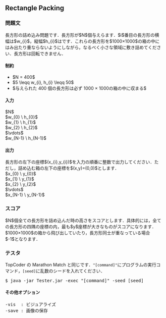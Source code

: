 <h2>Rectangle Packing</h2>

<h3>問題文</h3>
長方形の詰め込み問題です．長方形が$N$個与えらます．$i$番目の長方形の横幅は$w_{i}$，縦幅$h_{i}$はです．これらの長方形を$1000×1000$の箱の中にはみ出たり重ならないようにしながら，なるべく小さな領域に敷き詰めてください．長方形は回転できません．

<h4>制約</h4>
<ul>
<li>$N = 400$</li>
<li>$5 \leqq w_{i}, h_{i} \leqq 50$</li>
<li>$与えられた 400 個の長方形は必ず 1000 × 1000の箱の中に収まる$</li>
</ul>

<h4>入力</h4>
<div class = "iodata">
$N$<br>
$w_{0} \ h_{0}$<br>
$w_{1} \ h_{1}$<br>
$w_{2} \ h_{2}$<br>
$\vdots$<br>
$w_{N-1} \ h_{N-1}$<br>
</div>

<h4>出力</h4>
長方形の左下の座標$(x_{i},y_{i})$を入力の順番に整数で出力してください．ただし，詰め込む箱の左下の座標を$(x,y)=(0,0)$とします．
<div class = "iodata">
$x_{0} \ y_{0}$<br>
$x_{1} \ y_{1}$<br>
$x_{2} \ y_{2}$<br>
$\vdots$<br>
$x_{N-1} \ y_{N-1}$<br>
</div>

<h3>スコア</h3>
$N$個全ての長方形を詰め込んだ時の高さをスコアとします．具体的には，全ての長方形の四隅の座標の内，最も$y$座標が大きなものがスコアになります．$1000×1000$の箱から飛び出していたり，長方形同士が重なっている場合$-1$となります．

<h3>テスタ</h3>
TopCoder の Marathon Match と同じです．<code>"[command]"</code>にプログラムの実行コマンド，<code>[seed]</code>に乱数のシードを入れてください．
<div class = "iodata">
<pre>
$ java -jar Tester.jar -exec "[command]" -seed [seed]
</pre>
</div>

<h4>その他オプション</h4>
<pre>
-vis  : ビジュアライズ
-save : 画像の保存
</pre>
